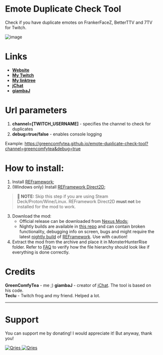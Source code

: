 # Emote Duplicate Check Tool
Check if you have duplicate emotes on FrankerFaceZ, BetterTTV and 7TV for Twitch.

![image](https://user-images.githubusercontent.com/30152047/191189377-a9ffd0ea-ae62-4341-8e06-3aabd6de1f40.png)

# Links
* **[Website](https://greencomfytea.github.io/emote-duplicate-check-tool)**  
* **[My Twitch](https://www.twitch.tv/GreenComfyTea)**  
* **[My linktree](https://linktr.ee/greencomfytea)**  
* **[jChat](https://github.com/giambaJ/jChat)**  
* **[giambaJ](https://github.com/giambaJ)**  

# Url parameters
1. **channel=[TWITCH_USERNAME]** - specifies the channel to check for duplicates
2. **debug=true/false** - enables console logging

Example: https://greencomfytea.github.io/emote-duplicate-check-tool?channel=greencomfytea&debug=true

# How to install:
1. Install [REFramework](https://www.nexusmods.com/monsterhunterrise/mods/26);
2. (Windows only) Install [REFramework Direct2D](https://www.nexusmods.com/monsterhunterrise/mods/134);
>**:pushpin: NOTE:**  Skip this step if you are using Steam Deck/Proton/Wine/Linux. REFramework Direct2D **must not** be installed for the mod to work.
3. Download the mod:
    * Official release can be downloaded from [Nexus Mods](https://www.nexusmods.com/monsterhunterrise/mods/50);
    * Nightly builds are available in [this repo](https://github.com/GreenComfyTea/MHR-Overlay) and can contain broken functionality, debugging info on screen, bugs and might require the latest [nightly build](https://github.com/praydog/REFramework-nightly/releases) of [REFramework](https://www.nexusmods.com/monsterhunterrise/mods/26). Use with caution!
4. Extract the mod from the archive and place it in MonsterHunterRise folder. Refer to [FAQ](https://github.com/GreenComfyTea/MHR-Overlay/wiki/FAQ) to verify how the file hierarchy should look like if everything is done correctly.

# Credits
**GreenComfyTea** - me ;)
**giambaJ** - creator of [jChat](https://github.com/giambaJ/jChat). The tool is based on his code.  
**Teclu** - Twitch frog and my friend. Helped a lot. 
  
***
# Support

You can support me by donating! I would appreciate it! But anyway, thank you!

 <a href="https://streamelements.com/greencomfytea/tip">
  <img alt="Qries" src="https://panels.twitch.tv/panel-48897356-image-c6155d48-b689-4240-875c-f3141355cb56">
</a>
<a href="https://ko-fi.com/greencomfytea">
  <img alt="Qries" src="https://panels.twitch.tv/panel-48897356-image-c2fcf835-87e4-408e-81e8-790789c7acbc">
</a>
